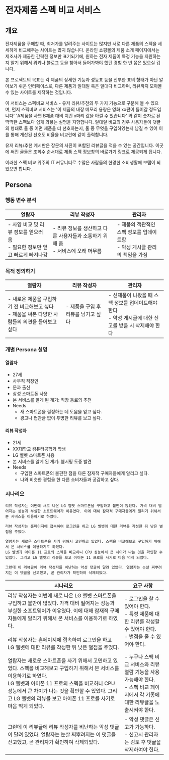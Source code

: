 # 전자제품 스펙 비교 서비스

## 개요

전자제품을 구매할 때, 최저가를 알려주는 사이트는 많지만 서로 다른 제품의 스펙을 세세하게 비교해주는 사이트는 많지 않습니다. 온라인 쇼핑몰의 제품 소개 페이지에서는 제조사가 제공한 간략한 정보만 표기되기에, 원하는 전자 제품이 특정 기능을 지원하는지 알기 위해서 위키나 블로그 등을 찾아서 들어가봐야 했던 경험 한 번 쯤은 있으실 겁니다.

본 프로젝트의 목표는 각 제품의 상세한 기능과 성능표 등을 진부한 표의 형태가 아닌 알아보기 쉬운 인터페이스로, 다른 제품과 일대일 혹은 일대다 비교하며, 리뷰까지 모아볼 수 있는 사이트를 제작하는 것입니다.

이 서비스는 스펙비교 서비스 - 유저 리뷰/추천의 두 가지 기능으로 구분해 볼 수 있으며, 먼저 스펙비교 서비스는 '이 제품의 내장 메모리 용량은 영화 xx편이 들어갈 정도입니다' 'A제품을 사면 B제품 대비 치킨 x마리 값을 아낄 수 있습니다' 와 같이 숫자로 된 딱딱한 스펙보다 쉽게 와닿는 설명을 지향합니다. 일대일 비교의 경우 사용자들이 댓글의 형태로 둘 중 어떤 제품을 더 선호하는지, 둘 중 무엇을 구입하였는지 남길 수 있어 이를 통해 계산된 선호도 비율을 비교란에 같이 출력합니다.

유저 리뷰/추천 게시판은 장문의 사진이 포함된 리뷰글을 적을 수 있는 공간입니다. 이곳에 써진 글들은 조회수 순서대로 제품 스펙 정보창의 바로가기 링크로 제공되게 됩니다.

이러한 스펙 비교 위주의 IT 커뮤니티로 수많은 사람들의 현명한 소비생활에 보탬이 되었으면 합니다.

## Persona

### 행동 변수 분석

| 열람자                                                       | 리뷰 작성자                                                  | 관리자                                                       |
| ------------------------------------------------------------ | ------------------------------------------------------------ | ------------------------------------------------------------ |
| - 사양 비교 및 리뷰 정보를 얻으러 옴<br />- 필요한 정보만 얻고 빠르게 빠져나감 | - 리뷰 정보를 생산하고 다른 사용자들과 소통하기 위해 옴<br />- 서비스에 오래 머무름 | - 제품의 객관적인 스펙 정보를 업데이트함<br />- 악성 게시글 관리의 책임을 가짐 |

### 목적 정의하기

| 열람자                                                       | 리뷰 작성자                         | 관리자                                                       |
| ------------------------------------------------------------ | ----------------------------------- | ------------------------------------------------------------ |
| - 새로운 제품을 구입하기 전 비교해보고 싶다<br />- 제품을 써본 다양한 사람들의 의견을 들어보고 싶다 | - 제품을 구입 후 리뷰를 남기고 싶다 | - 신제품이 나왔을 때 스펙 정보를 업데이트해야 한다<br />- 악성 게시글에 대한 신고를 받을 시 삭제해야 한다 |

### 개별 Persona 설명

#### 열람자

- 27세
- 사무직 직장인
- 문과 출신
- 삼성 스마트폰 사용
- 본 서비스를 알게 된 계기: 직장 동료의 추천
- Needs
  - 새 스마트폰을 결정하는 데 도움을 얻고 싶다.
  - 광고나 협찬글 없이 투명한 리뷰를 보고 싶다.

#### 리뷰 작성자

* 21세
* XX대학교 컴퓨터공학과 학생
* LG 벨벳 스마트폰 사용
* 본 서비스를 알게 된 계기: 웹서핑 도중 발견
* Needs
  * 구입한 스마트폰의 불편한 점을 다른 잠재적 구매자들에게 알리고 싶다.
  * 나와 비슷한 경험을 한 다른 소비자들과 공감하고 싶다.

### 시나리오

```
리뷰 작성자는 이번에 새로 나온 LG 벨벳 스마트폰을 구입하고 불만이 많았다. 가격 대비 떨어지는 성능과 부실한 소프트웨어가 이유였다. 이에 대해 잠재적 구매자들에게 알리기 위해서 본 서비스를 이용하기로 하였다.

리뷰 작성자는 홈페이지에 접속하여 로그인을 하고 LG 벨벳에 대한 리뷰를 작성한 뒤 낮은 별점을 주었다.

열람자는 새로운 스마트폰을 사기 위해서 고민하고 있었다. 스펙을 비교해보고 구입하기 위해서 본 서비스를 이용하기로 하였다.
LG 벨벳과 아이폰 11 프로의 스펙을 비교하니 CPU 성능에서 큰 차이가 나는 것을 확인할 수 있었다. 그리고 LG 벨벳의 리뷰를 보고 아이폰 11 프로를 사기로 마음 먹게 되었다.

그런데 이 리뷰글에 리뷰 작성자를 비난하는 악성 댓글이 달려 있었다. 열람자는 눈살 찌뿌려지는 이 댓글을 신고했고, 곧 관리자가 확인하여 삭제되었다.
```



| 시나리오                                                     | 요구 사항                                                    |
| ------------------------------------------------------------ | ------------------------------------------------------------ |
| 리뷰 작성자는 이번에 새로 나온 LG 벨벳 스마트폰을 구입하고 불만이 많았다. 가격 대비 떨어지는 성능과 부실한 소프트웨어가 이유였다. 이에 대해 잠재적 구매자들에게 알리기 위해서 본 서비스를 이용하기로 하였다.<br /><br />리뷰 작성자는 홈페이지에 접속하여 로그인을 하고 LG 벨벳에 대한 리뷰를 작성한 뒤 낮은 별점을 주었다. | - 로그인을 할 수 있어야 한다.<br />- 특정 제품에 대한 리뷰를 작성할 수 있어야 한다.<br />- 별점을 줄 수 있어야 한다. |
| 열람자는 새로운 스마트폰을 사기 위해서 고민하고 있었다. 스펙을 비교해보고 구입하기 위해서 본 서비스를 이용하기로 하였다.<br/>LG 벨벳과 아이폰 11 프로의 스펙을 비교하니 CPU 성능에서 큰 차이가 나는 것을 확인할 수 있었다. 그리고 LG 벨벳의 리뷰를 보고 아이폰 11 프로를 사기로 마음 먹게 되었다. | - 누구나 스펙 비교 서비스와 리뷰 열람 기능을 사용 가능해야 한다.<br />- 스펙 비교 페이지에서 각 기종에 대한 리뷰글을 노출시켜야 한다. |
| 그런데 이 리뷰글에 리뷰 작성자를 비난하는 악성 댓글이 달려 있었다. 열람자는 눈살 찌뿌려지는 이 댓글을 신고했고, 곧 관리자가 확인하여 삭제되었다. | - 악성 댓글은 신고가 가능하다.<br />- 신고시 관리자는 검토 후 댓글을 삭제하여야 한다. |

